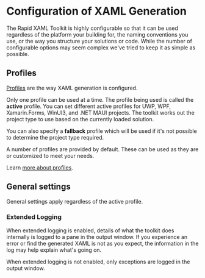 # Configuration of XAML Generation

The Rapid XAML Toolkit is highly configurable so that it can be used regardless of the platform your building for, the naming conventions you use, or the way you structure your solutions or code. While the number of configurable options may seem complex we've tried to keep it as simple as possible.

## Profiles

[Profiles](./profiles.md) are the way XAML generation is configured.

Only one profile can be used at a time. The profile being used is called the **active** profile. You can set different active profiles for UWP, WPF, Xamarin.Forms, WinUI3, and .NET MAUI projects. The toolkit works out the project type to use based on the currently loaded solution.

You can also specify a **fallback** profile which will be used if it's not possible to determine the project type required.

A number of profiles are provided by default. These can be used as they are or customized to meet your needs.

Learn [more about profiles](./profiles.md).

## General settings

General settings apply regardless of the active profile.

### Extended Logging

When extended logging is enabled, details of what the toolkit does internally is logged to a pane in the output window. If you experience an error or find the generated XAML is not as you expect, the information in the log may help explain what's going on.

When extended logging is not enabled, only exceptions are logged in the output window.
